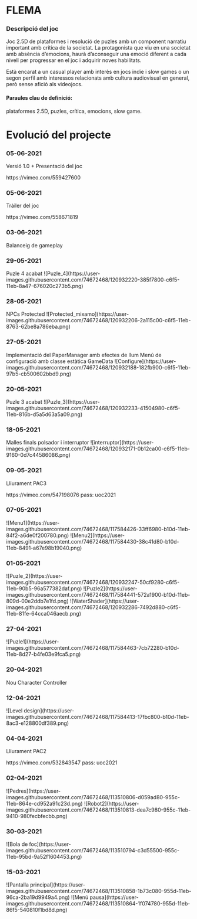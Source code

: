 <h1>FLEMA</h1>
<h3>Descripció del joc</h3>
<p>Joc 2.5D de plataformes i resolució de puzles amb un component narratiu important amb crítica de la societat. La protagonista que viu en una societat amb absència d’emocions, haurà d’aconseguir una emoció diferent a cada nivell per progressar en el joc i adquirir noves habilitats.</p><p>
Està encarat a un casual player amb interès en jocs indie i slow games o un segon perfil amb interessos relacionats amb cultura audiovisual en general, però sense afició als videojocs.</p>
<h4>Paraules clau de definició:</h4>
<p>plataformes 2.5D, puzles, crítica, emocions, slow game.</p>
<h1>Evolució del projecte</h1>
<h3>05-06-2021</h3>
Versió 1.0 + 
Presentació del joc
<p>https://vimeo.com/559427600</p>
<h3>05-06-2021</h3>
Tràiler del joc
<p>https://vimeo.com/558671819</p>
<h3>03-06-2021</h3>
Balanceig de gameplay
<h3>29-05-2021</h3>
Puzle 4 acabat
![Puzle_4](https://user-images.githubusercontent.com/74672468/120932220-385f7800-c6f5-11eb-8a47-676020c273b5.png)
<h3>28-05-2021</h3>
NPCs Protected
![Protected_mixamo](https://user-images.githubusercontent.com/74672468/120932206-2a115c00-c6f5-11eb-8763-62be8a786eba.png)
<h3>27-05-2021</h3>
Implementació del PaperManager amb efectes de llum
Menú de configuració amb classe estàtica GameData
![Configure](https://user-images.githubusercontent.com/74672468/120932188-182fb900-c6f5-11eb-97b5-cb500602bbd9.png)
<h3>20-05-2021</h3>
Puzle 3 acabat
![Puzle_3](https://user-images.githubusercontent.com/74672468/120932233-41504980-c6f5-11eb-816b-d5a5d63a5a09.png)
<h3>18-05-2021</h3>
Malles finals polsador i interruptor
![interruptor](https://user-images.githubusercontent.com/74672468/120932171-0b12ca00-c6f5-11eb-9160-0d7c44586086.png)
<h3>09-05-2021</h3>
Lliurament PAC3
<p>https://vimeo.com/547198076 pass: uoc2021</p>
<h3>07-05-2021</h3>
![Menu1](https://user-images.githubusercontent.com/74672468/117584426-33ff6980-b10d-11eb-84f2-a6de0f200780.png)
![Menu2](https://user-images.githubusercontent.com/74672468/117584430-38c41d80-b10d-11eb-8491-a67e98b19040.png)
<h3>01-05-2021</h3>
![Puzle_2](https://user-images.githubusercontent.com/74672468/120932247-50cf9280-c6f5-11eb-90b5-96a577382daf.png)
![Puzle2](https://user-images.githubusercontent.com/74672468/117584441-572a1900-b10d-11eb-809d-00e2ddb7e1fd.png)
![WaterShader](https://user-images.githubusercontent.com/74672468/120932286-7492d880-c6f5-11eb-81fe-64cca046aecb.png)
<h3>27-04-2021</h3>
![Puzle1](https://user-images.githubusercontent.com/74672468/117584463-7cb72280-b10d-11eb-8d27-b4fe03e9fca5.png)
<h3>20-04-2021</h3>
Nou Character Controller
<h3>12-04-2021</h3>
![Level design](https://user-images.githubusercontent.com/74672468/117584413-17fbc800-b10d-11eb-8ac3-e128800df389.png)
<h3>04-04-2021</h3>
Lliurament PAC2
<p>https://vimeo.com/532843547 pass: uoc2021</p>
<h3>02-04-2021</h3>
![Pedres](https://user-images.githubusercontent.com/74672468/113510806-d059ad80-955c-11eb-864e-cd952a91c23d.png)
![Robot2](https://user-images.githubusercontent.com/74672468/113510813-dea7c980-955c-11eb-9410-980fecbfecbb.png)
<h3>30-03-2021</h3>
![Bola de foc](https://user-images.githubusercontent.com/74672468/113510794-c3d55500-955c-11eb-95bd-9a52f1604453.png)
<h3>15-03-2021</h3>
![Pantalla principal](https://user-images.githubusercontent.com/74672468/113510858-1b73c080-955d-11eb-96ca-2ba19d9949a4.png)
![Menú pausa](https://user-images.githubusercontent.com/74672468/113510864-1f074780-955d-11eb-86f5-540810f1bd8d.png)
